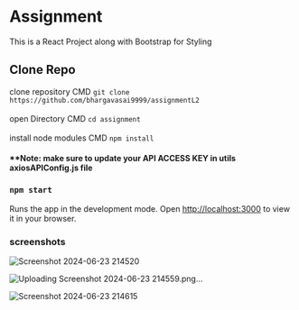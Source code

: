 # Assignment

This is a React Project along with Bootstrap for Styling
## Clone Repo
clone repository CMD `git clone https://github.com/bhargavasai9999/assignmentL2`   
<br>
open Directory CMD `cd assignment`   
<br>
install node modules CMD `npm install`

#### **Note: make sure to update your API ACCESS KEY in utils axiosAPIConfig.js file
### `npm start`

Runs the app in the development mode.
Open [http://localhost:3000](http://localhost:3000) to view it in your browser.

### screenshots

![Screenshot 2024-06-23 214520](https://github.com/bhargavasai9999/assignmentL2/assets/85823759/a78520c3-579b-4dc3-a048-506f5d11e235)


![Uploading Screenshot 2024-06-23 214559.png…]()

![Screenshot 2024-06-23 214615](https://github.com/bhargavasai9999/assignmentL2/assets/85823759/eb280afb-0acc-4c7c-baf8-9b1fb843c7ba)
